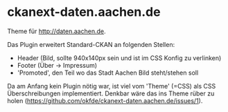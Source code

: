 ckanext-daten.aachen.de
=======================

Theme für http://daten.aachen.de.

Das Plugin erweitert Standard-CKAN an folgenden Stellen:

- Header (Bild, sollte 940x140px sein und ist im CSS Konfig zu verlinken)
- Footer (Über -> Impressum)
- 'Promoted', den Teil wo das Stadt Aachen Bild steht/stehen soll

Da am Anfang kein Plugin nötig war, ist viel vom 'Theme' (=CSS) als CSS Überschreibungen implementiert. Denkbar wäre das ins Theme rüber zu holen (https://github.com/okfde/ckanext-daten.aachen.de/issues/1).


